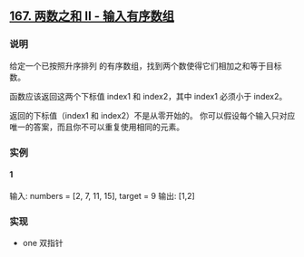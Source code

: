 ## [167. 两数之和 II - 输入有序数组](https://leetcode-cn.com/problems/two-sum-ii-input-array-is-sorted/)

### 说明
给定一个已按照升序排列 的有序数组，找到两个数使得它们相加之和等于目标数。

函数应该返回这两个下标值 index1 和 index2，其中 index1 必须小于 index2。

返回的下标值（index1 和 index2）不是从零开始的。
你可以假设每个输入只对应唯一的答案，而且你不可以重复使用相同的元素。

### 实例
#### 1
输入: numbers = [2, 7, 11, 15], target = 9
输出: [1,2]

### 实现
* one 双指针